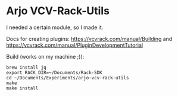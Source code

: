 # Arjo VCV-Rack-Utils

I needed a certain module, so I made it. 

Docs for creating plugins: https://vcvrack.com/manual/Building and https://vcvrack.com/manual/PluginDevelopmentTutorial

Build (works on my machine ;)):

```shell
brew install jq
export RACK_DIR=~/Documents/Rack-SDK
cd ~/Documents/Experiments/arjo-vcv-rack-utils
make
make install
```
